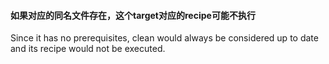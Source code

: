 #### 如果对应的同名文件存在，这个target对应的recipe可能不执行
Since it has no prerequisites, clean would always be considered up to date and its recipe would not be executed.
